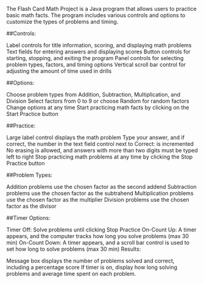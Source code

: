 The Flash Card Math Project is a Java program that allows users to practice basic math facts. The program includes various controls and options to customize the types of problems and timing.

##Controls:

Label controls for title information, scoring, and displaying math problems
Text fields for entering answers and displaying scores
Button controls for starting, stopping, and exiting the program
Panel controls for selecting problem types, factors, and timing options
Vertical scroll bar control for adjusting the amount of time used in drills

##Options:

Choose problem types from Addition, Subtraction, Multiplication, and Division
Select factors from 0 to 9 or choose Random for random factors
Change options at any time
Start practicing math facts by clicking on the Start Practice button

##Practice:

Large label control displays the math problem
Type your answer, and if correct, the number in the text field control next to Correct: is incremented
No erasing is allowed, and answers with more than two digits must be typed left to right
Stop practicing math problems at any time by clicking the Stop Practice button

##Problem Types:

Addition problems use the chosen factor as the second addend
Subtraction problems use the chosen factor as the subtrahend
Multiplication problems use the chosen factor as the multiplier
Division problems use the chosen factor as the divisor

##Timer Options:

Timer Off: Solve problems until clicking Stop Practice
On-Count Up: A timer appears, and the computer tracks how long you solve problems (max 30 min)
On-Count Down: A timer appears, and a scroll bar control is used to set how long to solve problems (max 30 min)
Results:

Message box displays the number of problems solved and correct, including a percentage score
If timer is on, display how long solving problems and average time spent on each problem.
